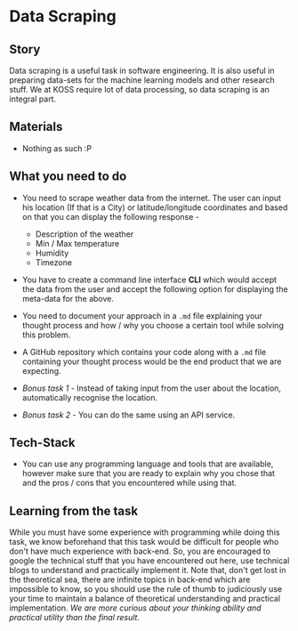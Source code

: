 # Data Scraping

## Story
Data scraping is a useful task in software engineering. It is also useful in preparing data-sets for the machine learning models and other research stuff. We at KOSS require lot of data processing, so data scraping is an integral part.

## Materials
* Nothing as such :P

## What you need to do
* You need to scrape weather data from the internet. The user can input his location (If that is a City) or latitude/longitude coordinates and based on that you can display the following response - 
	* Description of the weather
	* Min / Max temperature
	* Humidity
	* Timezone

* You have to create a command line interface **CLI**  which would accept the data from the user and accept the following option for displaying the meta-data for the above.
* You need to document your approach in a `.md` file explaining your thought process and how / why you choose a certain tool while solving this problem.
* A GitHub repository which contains your code along with a `.md` file containing your thought process would be the end product that we are expecting. 
* _Bonus task 1_ - Instead of taking input from the user about the location, automatically recognise the location.
* _Bonus task 2_ - You can do the same using an API service. 


## Tech-Stack
* You can use any programming language and tools that are available, however make sure that you are ready to explain why you chose that and the pros / cons that you encountered while using that.

## Learning from the task

While you must have some experience with programming while doing this task, we know beforehand that this task would be difficult for people who don't have much experience with back-end. 
So, you are encouraged to google the technical stuff that you have encountered out here, use technical blogs to understand and practically implement it.
Note that, don't get lost in the theoretical sea, there are infinite topics in back-end which are impossible to know, so you should use the rule of thumb to judiciously use your time to maintain a balance of theoretical understanding and practical implementation.
_We are more curious about your thinking ability and practical utility than the final result._
